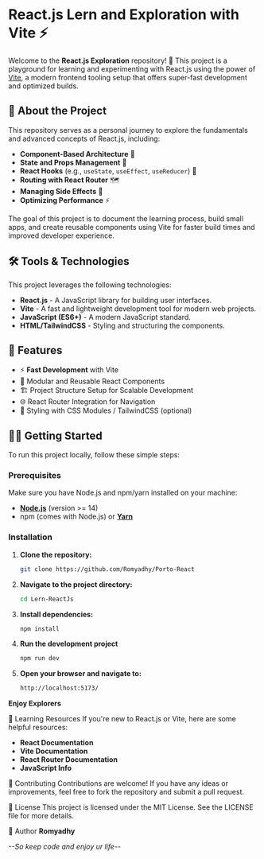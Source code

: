 # React.js Lern and Exploration with Vite ⚡️

Welcome to the **React.js Exploration** repository! 🎉 This project is a playground for learning and experimenting with React.js using the power of [Vite](https://vitejs.dev/), a modern frontend tooling setup that offers super-fast development and optimized builds.

## 🚀 About the Project
This repository serves as a personal journey to explore the fundamentals and advanced concepts of React.js, including:

- **Component-Based Architecture** 🌟
- **State and Props Management** 🔄
- **React Hooks** (e.g., `useState`, `useEffect`, `useReducer`) 🔗
- **Routing with React Router** 🗺️
- **Managing Side Effects** 🔄
- **Optimizing Performance** ⚡

The goal of this project is to document the learning process, build small apps, and create reusable components using Vite for faster build times and improved developer experience.

## 🛠️ Tools & Technologies
This project leverages the following technologies:

- **React.js** - A JavaScript library for building user interfaces.
- **Vite** - A fast and lightweight development tool for modern web projects.
- **JavaScript (ES6+)** - A modern JavaScript standard.
- **HTML/TailwindCSS** - Styling and structuring the components.

## 🎯 Features
- ⚡ **Fast Development** with Vite
- 🧩 Modular and Reusable React Components
- 🏗️ Project Structure Setup for Scalable Development
- 🌐 React Router Integration for Navigation
- 🎨 Styling with CSS Modules / TailwindCSS (optional)

## 🏃‍♂️ Getting Started
To run this project locally, follow these simple steps:

### Prerequisites
Make sure you have Node.js and npm/yarn installed on your machine:

- **[Node.js](https://nodejs.org/)** (version >= 14)
- npm (comes with Node.js) or **[Yarn](https://classic.yarnpkg.com/en/docs/install/)**

### Installation
1. **Clone the repository:**

   ```bash
   git clone https://github.com/Romyadhy/Porto-React
   
2. **Navigate to the project directory:**

    ```bash
   cd Lern-ReactJs
   
4. **Install dependencies:**

    ```bash
   npm install
    
6. **Run the development project**
   
    ```bash
   npm run dev
    
8. **Open your browser and navigate to:**

    ```bash
   http://localhost:5173/
    

**Enjoy Explorers**


🌟 Learning Resources
If you're new to React.js or Vite, here are some helpful resources:

- **React Documentation**
- **Vite Documentation**
- **React Router Documentation**
- **JavaScript Info**

🤝 Contributing
Contributions are welcome! If you have any ideas or improvements, feel free to fork the repository and submit a pull request.

📝 License
This project is licensed under the MIT License. See the LICENSE file for more details.

👤 Author
**Romyadhy** 

*--So keep code and enjoy ur life--*


   

